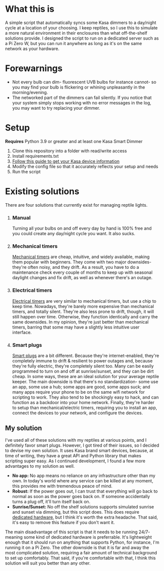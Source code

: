 # What this is
A simple script that automatically syncs some Kasa dimmers to a day/night cycle at a location of your choosing. I keep reptiles, so I use this to simulate a more natural environment in their enclosures than what off-the-shelf solutions provide. I designed the script to run on a dedicated server such as a Pi Zero W, but you can run it anywhere as long as it's on the same network as your hardware.

# Forewarnings
* Not every bulb can dim- fluorescent UVB bulbs for instance cannot- so you may find your bulb is flickering or whining unpleasantly in the morning/evening.
* The networked part of the dimmers can fail silently. If you notice that your system simply stops working with no error messages in the log, you may want to try replacing your dimmer.

# Setup
**Requires** Python 3.9 or greater and at least one Kasa Smart Dimmer
1. Clone this repository into a folder with read/write access
2. Install requirements.txt
3. [Follow this guide to get your Kasa device information](https://python-kasa.readthedocs.io/en/latest/)
4. Modify the config file so that it accurately reflects your setup and needs
5. Run the script

# Existing solutions
There are four solutions that currently exist for managing reptile lights.
1. ### Manual

   Turning all your bulbs on and off every day by hand is 100% free and you could create any day/night cycle you want. It also sucks.
2. ### Mechanical timers

   [Mechanical timers](https://www.amazon.com/GE-Mechanical-Intervals-Decorations-46211/dp/B07YQKNC4D/ref=sr_1_5?keywords=mechanical+outlet+timer&qid=1695593724&sr=8-5) are cheap, intuitive, and widely available, making them popular with beginners. They come with two major downsides- they're often noisy, and they drift. As a result, you have to do a maintenance check every couple of months to keep up with seasonal daylight changes and fix drift, as well as whenever there's an outage.
3. ### Electrical timers

   [Electrical timers](https://www.amazon.com/Fosmon-Programmable-Seasonal-Portable-Aquarium/dp/B07HCQKRRY/ref=sr_1_6?keywords=outlet%2Btimer&qid=1695594132&sr=8-6&th=1) are very similar to mechanical timers, but use a chip to keep time. Nowadays, they're barely more expensive than mechanical timers, and totally silent. They're also less prone to drift, though, it will still happen over time. Otherwise, they function identically and carry the same downsides. In my opinion, they're just better than mechanical timers, barring that some may have a slightly less intuitive user interface.
4. ### Smart plugs

   [Smart plugs](https://www.amazon.com/BN-LINK-Monitoring-Function-Compatible-Assistant/dp/B07CVPKD8Z/ref=sxin_14_pa_sp_search_thematic_sspa?content-id=amzn1.sym.1c86ab1a-a73c-4131-85f1-15bd92ae152d%3Aamzn1.sym.1c86ab1a-a73c-4131-85f1-15bd92ae152d&cv_ct_cx=outlet+timer&keywords=outlet+timer&pd_rd_i=B07CVPKD8Z&pd_rd_r=e67b4845-b45c-4157-b841-5e58270cb774&pd_rd_w=UkVWU&pd_rd_wg=v4H3c&pf_rd_p=1c86ab1a-a73c-4131-85f1-15bd92ae152d&pf_rd_r=YZVE1NQHJJXHBENVCX92&qid=1695594132&sbo=RZvfv%2F%2FHxDF%2BO5021pAnSA%3D%3D&sr=1-2-364cf978-ce2a-480a-9bb0-bdb96faa0f61-spons&sp_csd=d2lkZ2V0TmFtZT1zcF9zZWFyY2hfdGhlbWF0aWM&psc=1) are a bit different. Because they're internet-enabled, they're completely immune to drift & resilient to power outages and, because they're fully electric, they're completely silent too. Many can be easily programmed to turn on and off at sunrise/sunset, and they can be dirt cheap. In some ways, these are an ideal solution for your average reptile keeper. The main downside is that there's no standardization- some use an app, some use a hub; some apps are good, some apps suck; and many apps require your phone to be on the same wifi network for scripting to work. They also tend to be shockingly easy to hack, and can function as a backdoor into your home network. Finally, they're harder to setup than mechanical/electric timers, requiring you to install an app, connect the devices to your network, and configure the devices.

## My solution
I've used all of these solutions with my reptiles at various points, and I definitely favor smart plugs. However, I got tired of their issues, so I decided to devise my own solution. It uses Kasa brand smart devices, because, at time of writing, they have a great API and Python library that makes scripting super easy. As I continued development, I found a few more advantages to my solution as well.
* **No app:** No app means no reliance on any infrastructure other than my own. In today's world where any service can be killed at any moment, this provides me with tremendous peace of mind.
* **Robust:** If the power goes out, I can trust that everything will go back to normal as soon as the power goes back on. If someone accidentally turns a plug off, it'll turn itself back on.
* **Sunrise/Sunset:** No off the shelf solutions supports simulated sunrise and sunset via dimming, but this script does. This does require [dedicated hardware](https://www.amazon.com/smart-outdoor-dimmer-plug-kasa/dp/B09DT173R1), but I think it's worth the extra headache. That said, it's easy to remove this feature if you don't want it.

The main disadvantage of this script is that it needs to be running 24/7- meaning some kind of dedicated hardware is preferrable. It's lightweight enough that it should run on anything that supports Python, for instance, I'm running it on a Pi Zero. The other downside is that it is far and away the most complicated solution, requiring a fair amount of technical background to set up comfortably. That said, if you're comfortable with that, I think this solution will suit you better than any other.
